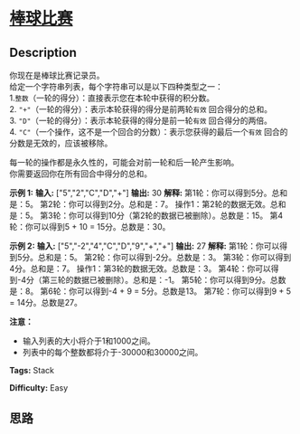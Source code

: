 # [棒球比赛][title]

## Description

你现在是棒球比赛记录员。  
给定一个字符串列表，每个字符串可以是以下四种类型之一：  
1.`整数`（一轮的得分）：直接表示您在本轮中获得的积分数。  
2\. `"+"`（一轮的得分）：表示本轮获得的得分是前两轮`有效` 回合得分的总和。  
3\. `"D"`（一轮的得分）：表示本轮获得的得分是前一轮`有效` 回合得分的两倍。  
4\. `"C"`（一个操作，这不是一个回合的分数）：表示您获得的最后一个`有效` 回合的分数是无效的，应该被移除。  
  
每一轮的操作都是永久性的，可能会对前一轮和后一轮产生影响。  
你需要返回你在所有回合中得分的总和。

**示例 1:**
            **输入:** ["5","2","C","D","+"]    **输出:** 30    **解释:**     第1轮：你可以得到5分。总和是：5。    第2轮：你可以得到2分。总和是：7。    操作1：第2轮的数据无效。总和是：5。    第3轮：你可以得到10分（第2轮的数据已被删除）。总数是：15。    第4轮：你可以得到5 + 10 = 15分。总数是：30。    

**示例 2:**
            **输入:** ["5","-2","4","C","D","9","+","+"]    **输出:** 27    **解释:**     第1轮：你可以得到5分。总和是：5。    第2轮：你可以得到-2分。总数是：3。    第3轮：你可以得到4分。总和是：7。    操作1：第3轮的数据无效。总数是：3。    第4轮：你可以得到-4分（第三轮的数据已被删除）。总和是：-1。    第5轮：你可以得到9分。总数是：8。    第6轮：你可以得到-4 + 9 = 5分。总数是13。    第7轮：你可以得到9 + 5 = 14分。总数是27。    

**注意：**

  * 输入列表的大小将介于1和1000之间。
  * 列表中的每个整数都将介于-30000和30000之间。


**Tags:** Stack

**Difficulty:** Easy

## 思路

[title]: https://leetcode-cn.com/problems/baseball-game
